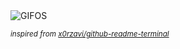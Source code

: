 <div align="justify">
<picture>
    <source media="(prefers-color-scheme: dark)" srcset="https://i.ibb.co/LDT2NRC5/output-gif.gif">
    <source media="(prefers-color-scheme: light)" srcset="https://i.ibb.co/LDT2NRC5/output-gif.gif">
    <img alt="GIFOS" src="https://i.ibb.co/LDT2NRC5/output-gif.gif">
</picture>

<sub><i>inspired from [x0rzavi/github-readme-terminal](https://github.com/x0rzavi/github-readme-terminal)</i></sub>

</div>

<!-- Image deletion URL: https://ibb.co/nqX5PmDC/e785e718e9e081f6f1688d8039682d8a -->